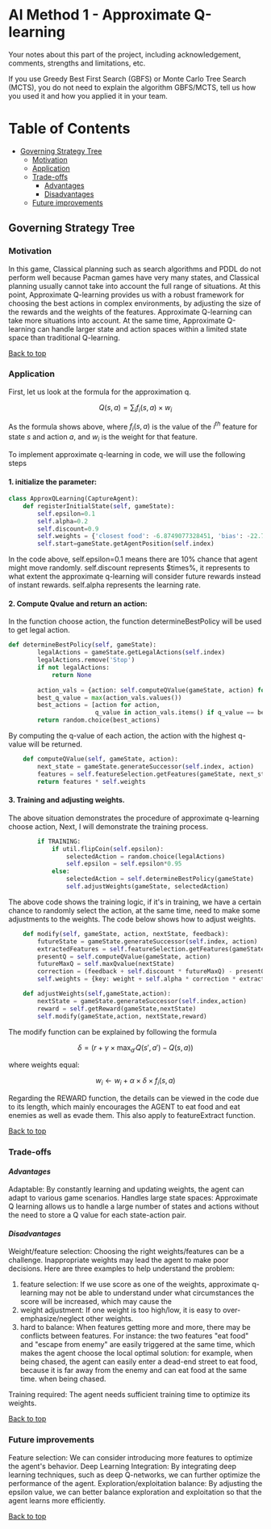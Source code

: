 # AI Method 1 - Approximate Q-learning

Your notes about this part of the project, including acknowledgement, comments, strengths and limitations, etc.

If you use Greedy Best First Search (GBFS) or Monte Carlo Tree Search (MCTS), you do not need to explain the algorithm GBFS/MCTS, tell us how you used it and how you applied it in your team.

# Table of Contents
- [Governing Strategy Tree](#governing-strategy-tree)
  * [Motivation](#motivation)
  * [Application](#application)
  * [Trade-offs](#trade-offs)     
     - [Advantages](#advantages)
     - [Disadvantages](#disadvantages)
  * [Future improvements](#future-improvements)

## Governing Strategy Tree  

### Motivation  
In this game, Classical planning such as search algorithms and PDDL do not perform well because Pacman games have very many states, and Classical planning usually cannot take into account the full range of situations.
At this point, Approximate Q-learning provides us with a robust framework for choosing the best actions in complex environments, by adjusting the size of the rewards and the weights of the features. Approximate Q-learning can take more situations into account. At the same time, Approximate Q-learning can handle larger state and action spaces within a limited state space than traditional Q-learning.


[Back to top](#table-of-contents)

### Application  
First, let us look at the formula for the approximation q.

$$
Q(s,a) = \sum_{i} f_{i}(s,a) \times w_{i}
$$

As the formula shows above, where $f_i(s, a)$ is the value of the $i^{th}$ feature for state $s$ and action $a$, and $w_i$ is the weight for that feature.

To implement approximate q-learning in code, we will use the following steps

#### 1. initialize the parameter:

```python
class ApproxQLearning(CaptureAgent): 
    def registerInitialState(self, gameState): 
        self.epsilon=0.1
        self.alpha=0.2 
        self.discount=0.9
        self.weights = {'closest food': -6.8749077328451, 'bias': -22.70846720199332, 'distance to ghost': 13.28476402592656, 'distance to pacman': -25.2408978796536, 'eats food': 30.745567010663386, 'homedist': - 15}
        self.start=gameState.getAgentPosition(self.index)
```
In the code above, self.epsilon=0.1 means there are 10% chance that agent might move randomly. self.discount represents $times%, it represents to what extent the approximate q-learning will consider future rewards instead of instant rewards. self.alpha represents the learning rate.

#### 2. Compute Qvalue and return an action:
In the function choose action, the function determineBestPolicy will be used to get legal action.
```python
def determineBestPolicy(self, gameState):
        legalActions = gameState.getLegalActions(self.index)
        legalActions.remove('Stop')
        if not legalActions:
            return None
                               
        action_vals = {action: self.computeQValue(gameState, action) for action in legalActions}
        best_q_value = max(action_vals.values())
        best_actions = [action for action,
                        q_value in action_vals.items() if q_value == best_q_value]
        return random.choice(best_actions)
```
By computing the q-value of each action, the action with the highest q-value will be returned.
```python
    def computeQValue(self, gameState, action): 
        next_state = gameState.generateSuccessor(self.index, action)
        features = self.featureSelection.getFeatures(gameState, next_state)
        return features * self.weights
```

#### 3. Training and adjusting weights.

The above situation demonstrates the procedure of approximate q-learning choose action, Next, I will demonstrate the training process.
```python
        if TRAINING:
            if util.flipCoin(self.epsilon):
                selectedAction = random.choice(legalActions)
                self.epsilon = self.epsilon*0.95
            else:
                selectedAction = self.determineBestPolicy(gameState)
                self.adjustWeights(gameState, selectedAction)
```
The above code shows the training logic, if it's in training, we have a certain chance to randomly select the action, at the same time, need to make some adjustments to the weights.
The code below shows how to adjust weights.

```python
    def modify(self, gameState, action, nextState, feedback):
        futureState = gameState.generateSuccessor(self.index, action)
        extractedFeatures = self.featureSelection.getFeatures(gameState, futureState)
        presentQ = self.computeQValue(gameState, action)
        futureMaxQ = self.maxQvalue(nextState)
        correction = (feedback + self.discount * futureMaxQ) - presentQ
        self.weights = {key: weight + self.alpha * correction * extractedFeatures[key] for key, weight in self.weights.items()}

    def adjustWeights(self,gameState,action):
        nextState = gameState.generateSuccessor(self.index,action) 
        reward = self.getReward(gameState,nextState)
        self.modify(gameState,action, nextState,reward)
```
The modify function can be explained by following the formula

$$
\delta = (r + \gamma \times \max_{a'} Q(s', a') - Q(s, a))
$$

where weights equal:

$$
w_i \leftarrow w_i + \alpha \times \delta \times f_i(s, a)
$$

Regarding the REWARD function, the details can be viewed in the code due to its length, which mainly encourages the AGENT to eat food and eat enemies as well as evade them. This also apply to featureExtract function.



[Back to top](#table-of-contents)

### Trade-offs  
#### *Advantages*  

Adaptable: By constantly learning and updating weights, the agent can adapt to various game scenarios.
Handles large state spaces: Approximate Q learning allows us to handle a large number of states and actions without the need to store a Q value for each state-action pair.

#### *Disadvantages*

Weight/feature selection: Choosing the right weights/features can be a challenge. Inappropriate weights may lead the agent to make poor decisions.
Here are three examples to help understand the problem:
1. feature selection: If we use score as one of the weights, approximate q-learning may not be able to understand under what circumstances the score will be increased, which may cause the
2. weight adjustment: If one weight is too high/low, it is easy to over-emphasize/neglect other weights.
3. hard to balance: When features getting more and more, there may be conflicts between features. For instance: the two features "eat food" and "escape from enemy" are easily triggered at the same time, which makes the agent choose the local optimal solution: for example, when being chased, the agent can easily enter a dead-end street to eat food, because it is far away from the enemy and can eat food at the same time. when being chased.

Training required: The agent needs sufficient training time to optimize its weights.



[Back to top](#table-of-contents)

### Future improvements  
Feature selection: We can consider introducing more features to optimize the agent's behavior.
Deep Learning Integration: By integrating deep learning techniques, such as deep Q-networks, we can further optimize the performance of the agent.
Exploration/exploitation balance: By adjusting the epsilon value, we can better balance exploration and exploitation so that the agent learns more efficiently.




[Back to top](#table-of-contents)
